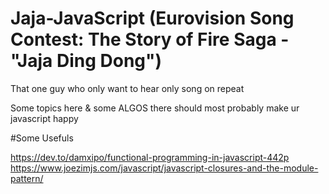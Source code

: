 # Jaja-JavaScript (Eurovision Song Contest: The Story of Fire Saga - "Jaja Ding Dong")
That one guy who only want to hear only song on repeat

Some topics here & some ALGOS there should most probably make ur javascript happy

#Some Usefuls

https://dev.to/damxipo/functional-programming-in-javascript-442p
https://www.joezimjs.com/javascript/javascript-closures-and-the-module-pattern/

